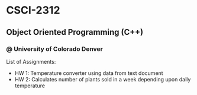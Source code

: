 # CSCI-2312
## Object Oriented Programming (C++)
### @ University of Colorado Denver

List of Assignments: 
- HW 1: Temperature converter using data from text document
- HW 2: Calculates number of plants sold in a week depending upon daily temperature 